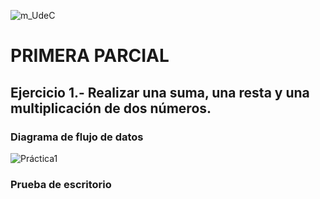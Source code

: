 ![m_UdeC](https://user-images.githubusercontent.com/122065504/210914078-cb99e2fe-9e7d-4f09-86d4-d474d5a7219a.png)

# PRIMERA PARCIAL
## Ejercicio 1.- Realizar una suma, una resta y una multiplicación de dos números.
### Diagrama de flujo de datos
![Práctica1](https://user-images.githubusercontent.com/122065504/210917009-2b7fa207-07a7-46ed-ac9d-7b00b86ec564.png)

### Prueba de escritorio

